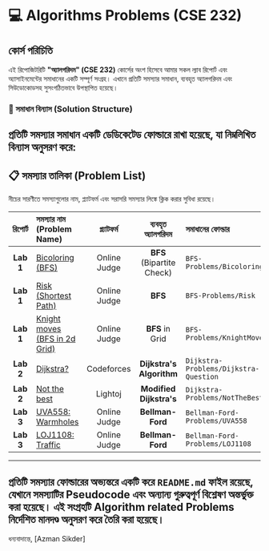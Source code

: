 # 💻 Algorithms Problems (CSE 232)

## কোর্স পরিচিতি

এই রিপোজিটরিটি **"অ্যালগরিদম" (CSE 232)** কোর্সের অংশ হিসেবে আমার সকল ল্যাব রিপোর্ট এবং অ্যাসাইনমেন্টের সমাধানের একটি সম্পূর্ণ সংগ্রহ। এখানে প্রতিটি সমস্যার সমাধান, ব্যবহৃত অ্যালগরিদম এবং সিউডোকোডসহ সুসংগঠিতভাবে উপস্থাপিত হয়েছে।

### 🔑 সমাধান বিন্যাস (Solution Structure)

প্রতিটি সমস্যার সমাধান একটি ডেডিকেটেড ফোল্ডারে রাখা হয়েছে, যা নিম্নলিখিত বিন্যাস অনুসরণ করে:
---

## 📋 সমস্যার তালিকা (Problem List)

নীচের সারণীতে সমস্যাগুলোর নাম, প্ল্যাটফর্ম এবং সরাসরি সমস্যার লিঙ্কে ক্লিক করার সুবিধা রয়েছে।

| রিপোর্ট | সমস্যার নাম (Problem Name) | প্ল্যাটফর্ম | ব্যবহৃত অ্যালগরিদম | সমাধানের ফোল্ডার |
| :---: | :--- | :---: | :---: | :--- |
| **Lab 1** | [Bicoloring (BFS)](https://onlinejudge.org/index.php?option=com_onlinejudge&Itemid=8&page=show_problem&problem=945) | Online Judge | **BFS** (Bipartite Check) | `BFS-Problems/Bicoloring` |
| **Lab 1** | [Risk (Shortest Path)](https://onlinejudge.org/index.php?option=com_onlinejudge&Itemid=8&page=show_problem&problem=508) | Online Judge | **BFS** | `BFS-Problems/Risk` |
| **Lab 1** | [Knight moves (BFS in 2d Grid)](https://onlinejudge.org/index.php?option=com_onlinejudge&Itemid=8&page=show_problem&problem=380) | Online Judge | **BFS** in Grid | `BFS-Problems/KnightMoves` |
| **Lab 2** | [Dijkstra?](https://codeforces.com/contest/20/problem/C) | Codeforces | **Dijkstra's Algorithm** | `Dijkstra-Problems/Dijkstra-Question` |
| **Lab 2** | [Not the best](https://lightoj.com/problem/not-the-best) | Lightoj | **Modified Dijkstra's** | `Dijkstra-Problems/NotTheBest` |
| **Lab 3** | [UVA558: Warmholes](https://onlinejudge.org/index.php?option=com_onlinejudge&Itemid=8&page=show_problem&problem=499) | Online Judge | **Bellman-Ford** | `Bellman-Ford-Problems/UVA558` |
| **Lab 3** | [LOJ1108: Traffic](https://onlinejudge.org/index.php?option=com_onlinejudge&Itemid=8&page=show_problem&problem=1390) | Online Judge | **Bellman-Ford** | `Bellman-Ford-Problems/LOJ1108` |

---

##  প্রতিটি সমস্যার ফোল্ডারের অভ্যন্তরে একটি করে **`README.md`** ফাইল রয়েছে, যেখানে সমস্যাটির **Pseudocode** এবং অন্যান্য গুরুত্বপূর্ণ বিশ্লেষণ অন্তর্ভুক্ত করা হয়েছে। এই সংগ্রহটি Algorithm related Problems নির্দেশিত মানদণ্ড অনুসরণ করে তৈরি করা হয়েছে।

ধন্যবাদান্তে,
[Azman Sikder]
